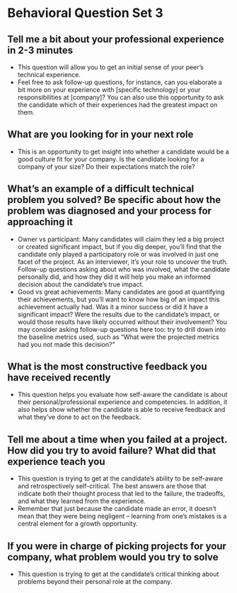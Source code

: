 # Behavioral Question Set 3

## Tell me a bit about your professional experience in 2-3 minutes

* This question will allow you to get an initial sense of your peer’s technical experience.
* Feel free to ask follow-up questions, for instance, can you elaborate a bit more on your experience with [specific technology] or your responsibilities at [company]? You can also use this opportunity to ask the candidate which of their experiences had the greatest impact on them.

## What are you looking for in your next role

* This is an opportunity to get insight into whether a candidate would be a good culture fit for your company. Is the candidate looking for a company of your size? Do their expectations match the role?

## What’s an example of a difficult technical problem you solved? Be specific about how the problem was diagnosed and your process for approaching it

* Owner vs participant: Many candidates will claim they led a big project or created significant impact, but if you dig deeper, you’ll find that the candidate only played a participatory role or was involved in just one facet of the project. As an interviewer, it’s your role to uncover the truth. Follow-up questions asking about who was involved, what the candidate personally did, and how they did it will help you make an informed decision about the candidate’s true impact.
* Good vs great achievements: Many candidates are good at quantifying their achievements, but you’ll want to know how big of an impact this achievement actually had. Was it a minor success or did it have a significant impact? Were the results due to the candidate’s impact, or would those results have likely occurred without their involvement? You may consider asking follow-up questions here too: try to drill down into the baseline metrics used, such as “What were the projected metrics had you not made this decision?”

## What is the most constructive feedback you have received recently

* This question helps you evaluate how self-aware the candidate is about their personal/professional experience and competencies. In addition, it also helps show whether the candidate is able to receive feedback and what they’ve done to act on the feedback.

## Tell me about a time when you failed at a project. How did you try to avoid failure? What did that experience teach you

* This question is trying to get at the candidate’s ability to be self-aware and retrospectively self-critical. The best answers are those that indicate both their thought process that led to the failure, the tradeoffs, and what they learned from the experience.
* Remember that just because the candidate made an error, it doesn’t mean that they were being negligent – learning from one’s mistakes is a central element for a growth opportunity.

## If you were in charge of picking projects for your company, what problem would you try to solve

* This question is trying to get at the candidate’s critical thinking about problems beyond their personal role at the company.